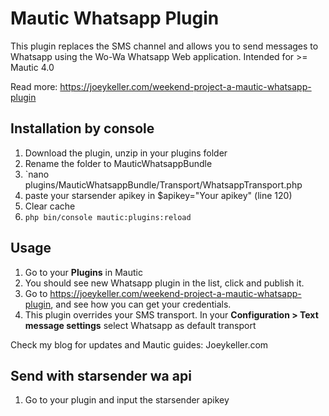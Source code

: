 # Mautic Whatsapp Plugin
This plugin replaces the SMS channel and allows you to send messages to Whatsapp
using the Wo-Wa Whatsapp Web application.
Intended for >= Mautic 4.0

Read more:
https://joeykeller.com/weekend-project-a-mautic-whatsapp-plugin

## Installation by console
1. Download the plugin, unzip in your plugins folder
2. Rename the folder to MauticWhatsappBundle
3. `nano plugins/MauticWhatsappBundle/Transport/WhatsappTransport.php
4. paste your starsender apikey in  $apikey="Your apikey" (line 120)
5. Clear cache
6. `php bin/console mautic:plugins:reload`

## Usage
1. Go to your **Plugins** in Mautic
2. You should see new Whatsapp plugin in the list, click and publish it.
3. Go to https://joeykeller.com/weekend-project-a-mautic-whatsapp-plugin, and see how you can get your credentials.
4. This plugin overrides your SMS transport. In your **Configuration > Text message settings** select Whatsapp as default transport

Check my blog for updates and Mautic guides:
Joeykeller.com

## Send with starsender wa api
1. Go to your plugin and input the starsender apikey
